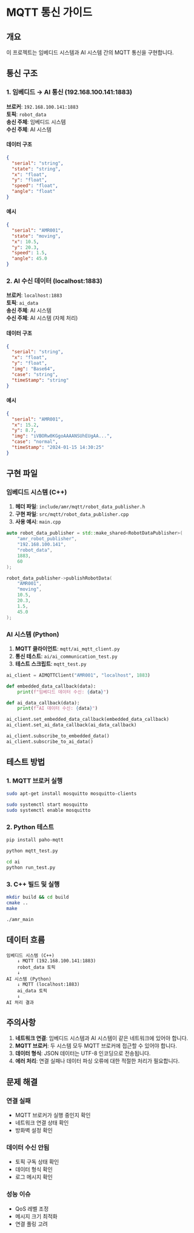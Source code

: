 # MQTT 통신 가이드

## 개요

이 프로젝트는 임베디드 시스템과 AI 시스템 간의 MQTT 통신을 구현합니다.

## 통신 구조

### 1. 임베디드 → AI 통신 (192.168.100.141:1883)

**브로커**: `192.168.100.141:1883`  
**토픽**: `robot_data`  
**송신 주체**: 임베디드 시스템  
**수신 주체**: AI 시스템

#### 데이터 구조

```json
{
  "serial": "string",
  "state": "string",
  "x": "float",
  "y": "float",
  "speed": "float",
  "angle": "float"
}
```

#### 예시

```json
{
  "serial": "AMR001",
  "state": "moving",
  "x": 10.5,
  "y": 20.3,
  "speed": 1.5,
  "angle": 45.0
}
```

### 2. AI 수신 데이터 (localhost:1883)

**브로커**: `localhost:1883`  
**토픽**: `ai_data`  
**송신 주체**: AI 시스템  
**수신 주체**: AI 시스템 (자체 처리)

#### 데이터 구조

```json
{
  "serial": "string",
  "x": "float",
  "y": "float",
  "img": "Base64",
  "case": "string",
  "timeStamp": "string"
}
```

#### 예시

```json
{
  "serial": "AMR001",
  "x": 15.2,
  "y": 8.7,
  "img": "iVBORw0KGgoAAAANSUhEUgAA...",
  "case": "normal",
  "timeStamp": "2024-01-15 14:30:25"
}
```

## 구현 파일

### 임베디드 시스템 (C++)

1. **헤더 파일**: `include/amr/mqtt/robot_data_publisher.h`
2. **구현 파일**: `src/mqtt/robot_data_publisher.cpp`
3. **사용 예시**: `main.cpp`

```cpp
auto robot_data_publisher = std::make_shared<RobotDataPublisher>(
    "amr_robot_publisher",
    "192.168.100.141",
    "robot_data",
    1883,
    60
);

robot_data_publisher->publishRobotData(
    "AMR001",
    "moving",
    10.5,
    20.3,
    1.5,
    45.0
);
```

### AI 시스템 (Python)

1. **MQTT 클라이언트**: `mqtt/ai_mqtt_client.py`
2. **통신 테스트**: `ai/ai_communication_test.py`
3. **테스트 스크립트**: `mqtt_test.py`

```python
ai_client = AIMQTTClient("AMR001", "localhost", 1883)

def embedded_data_callback(data):
    print(f"임베디드 데이터 수신: {data}")

def ai_data_callback(data):
    print(f"AI 데이터 수신: {data}")

ai_client.set_embedded_data_callback(embedded_data_callback)
ai_client.set_ai_data_callback(ai_data_callback)

ai_client.subscribe_to_embedded_data()
ai_client.subscribe_to_ai_data()
```

## 테스트 방법

### 1. MQTT 브로커 실행

```bash
sudo apt-get install mosquitto mosquitto-clients

sudo systemctl start mosquitto
sudo systemctl enable mosquitto
```

### 2. Python 테스트

```bash
pip install paho-mqtt

python mqtt_test.py

cd ai
python run_test.py
```

### 3. C++ 빌드 및 실행

```bash
mkdir build && cd build
cmake ..
make

./amr_main
```

## 데이터 흐름

```
임베디드 시스템 (C++)
    ↓ MQTT (192.168.100.141:1883)
    robot_data 토픽
    ↓
AI 시스템 (Python)
    ↓ MQTT (localhost:1883)
    ai_data 토픽
    ↓
AI 처리 결과
```

## 주의사항

1. **네트워크 연결**: 임베디드 시스템과 AI 시스템이 같은 네트워크에 있어야 합니다.
2. **MQTT 브로커**: 두 시스템 모두 MQTT 브로커에 접근할 수 있어야 합니다.
3. **데이터 형식**: JSON 데이터는 UTF-8 인코딩으로 전송됩니다.
4. **에러 처리**: 연결 실패나 데이터 파싱 오류에 대한 적절한 처리가 필요합니다.

## 문제 해결

### 연결 실패

- MQTT 브로커가 실행 중인지 확인
- 네트워크 연결 상태 확인
- 방화벽 설정 확인

### 데이터 수신 안됨

- 토픽 구독 상태 확인
- 데이터 형식 확인
- 로그 메시지 확인

### 성능 이슈

- QoS 레벨 조정
- 메시지 크기 최적화
- 연결 풀링 고려
